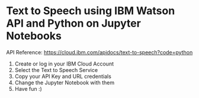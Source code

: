 # Text to Speech using IBM Watson API and Python on Jupyter Notebooks

API Reference: https://cloud.ibm.com/apidocs/text-to-speech?code=python

<ol>
  <li>Create or log in your IBM Cloud Account</li>
  <li>Select the Text to Speech Service</li>
  <li>Copy your API Key and URL credentials</li>
  <li>Change the Jupyter Notebook with them</li>
  <li>Have fun :)</li>
</ol>
